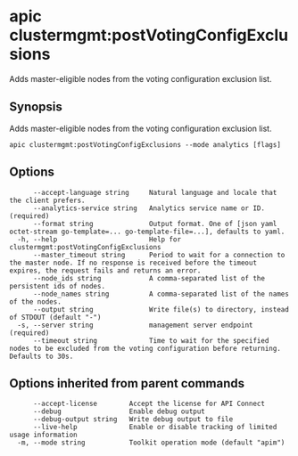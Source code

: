 # apic clustermgmt:postVotingConfigExclusions

Adds master-eligible nodes from the voting configuration exclusion list.

## Synopsis

Adds master-eligible nodes from the voting configuration exclusion list.

```
apic clustermgmt:postVotingConfigExclusions --mode analytics [flags]
```

## Options

```
      --accept-language string     Natural language and locale that the client prefers.
      --analytics-service string   Analytics service name or ID. (required)
      --format string              Output format. One of [json yaml octet-stream go-template=... go-template-file=...], defaults to yaml.
  -h, --help                       Help for clustermgmt:postVotingConfigExclusions
      --master_timeout string      Period to wait for a connection to the master node. If no response is received before the timeout expires, the request fails and returns an error.
      --node_ids string            A comma-separated list of the persistent ids of nodes.
      --node_names string          A comma-separated list of the names of the nodes.
      --output string              Write file(s) to directory, instead of STDOUT (default "-")
  -s, --server string              management server endpoint (required)
      --timeout string             Time to wait for the specified nodes to be excluded from the voting configuration before returning. Defaults to 30s.
```

## Options inherited from parent commands

```
      --accept-license        Accept the license for API Connect
      --debug                 Enable debug output
      --debug-output string   Write debug output to file
      --live-help             Enable or disable tracking of limited usage information
  -m, --mode string           Toolkit operation mode (default "apim")
```

